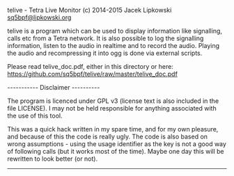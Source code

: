 telive - Tetra Live Monitor
(c) 2014-2015 Jacek Lipkowski <sq5bpf@lipkowski.org>

telive is a program which can be used to display information like
signalling, calls etc from a Tetra network. It is also possible to
log the signalling information, listen to the audio in realtime and
to record the audio. Playing the audio and recompressing it into ogg
is done via external scripts.

Please read telive_doc.pdf, either in this directory or here:
https://github.com/sq5bpf/telive/raw/master/telive_doc.pdf


----------- Disclaimer ----------

The program is licenced under GPL v3 (license text is also included in the 
file LICENSE). I may not be held responsible for anything associated with 
the use of this tool.


This was a quick hack written in my spare time, and for my own pleasure,
and because of this the code is really ugly. The code is also based on wrong 
assumptions - using the usage identifier as the key is not a good way of 
following calls (but it works most of the time). Maybe one day this will
be rewritten to look better (or not).

-----------------------------------



